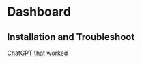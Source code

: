 # Dashboard 

## Installation and Troubleshoot

[ChatGPT that worked](https://chatgpt.com/share/3e290019-1150-4a3c-9828-456180e90d6b)